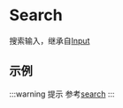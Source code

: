 # Search

搜索输入，继承自[Input](input.md)

## 示例

<demo html="autoform/widgets/search.html"/>

:::warning 提示
参考[search](https://developer.mozilla.org/zh-CN/docs/Web/HTML/Reference/Elements/input/search)
:::
